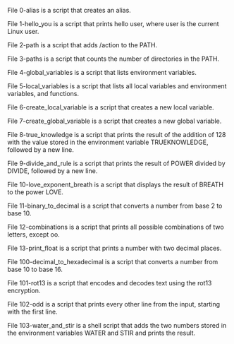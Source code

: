 
File 0-alias is a script that creates an alias.

File 1-hello_you is a script that prints hello user, where user is the current Linux user.

File 2-path is a script that adds /action to the PATH.

File 3-paths is a script that counts the number of directories in the PATH.

File 4-global_variables is a script that lists environment variables.

File 5-local_variables is a script that lists all local variables and environment variables, and functions.

File 6-create_local_variable is a script that creates a new local variable.

File 7-create_global_variable is a script that creates a new global variable.

File 8-true_knowledge is a script that prints the result of the addition of 128 with the value stored in the environment variable TRUEKNOWLEDGE, followed by a new line.

File 9-divide_and_rule is a script that prints the result of POWER divided by DIVIDE, followed by a new line.

File 10-love_exponent_breath is a script that displays the result of BREATH to the power LOVE.

File 11-binary_to_decimal is a script that converts a number from base 2 to base 10.

File 12-combinations is a script that prints all possible combinations of two letters, except oo.

File 13-print_float is a script that prints a number with two decimal places.

File 100-decimal_to_hexadecimal is a script that converts a number from base 10 to base 16.

File 101-rot13 is a script that encodes and decodes text using the rot13 encryption.

File 102-odd is a script that prints every other line from the input, starting with the first line.

File 103-water_and_stir is a shell script that adds the two numbers stored in the environment variables WATER and STIR and prints the result.